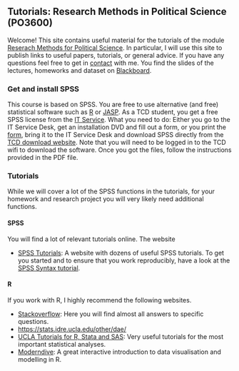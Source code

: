 ## Tutorials: Research Methods in Political Science (PO3600)

Welcome! This site contains useful material for the tutorials of the module [Reserach Methods for Political Science](https://www.tcd.ie/Political_Science/undergraduate/module-outlines/js/research-methods/). In particular, I will use this site to publish links to useful papers, tutorials, or general advice. If you have any questions feel free to get in [contact](http://muellerstefan.net/#contact) with me. You find the slides of the lectures, homeworks and dataset on [Blackboard](http://tcd.ie/blackboard).

### Get and install SPSS

This course is based on SPSS. You are free to use alternative (and free) statistical software such as [R](https://www.r-project.org) or [JASP](https://jasp-stats.org). As a TCD student, you get a free SPSS license from the [IT Service](https://www.tcd.ie/itservices/help/it-service-desk-contact.php). What you need to do: Either you go to the IT Service Desk, get an installation DVD and fill out a form, or you print the [form](https://www.tcd.ie/itservices/assets/doc/purchase_local/SPSS-Form.pdf), bring it to the IT Service Desk and download SPSS directly from the [TCD download website](https://software.tcd.ie). Note that you will need to be logged in to the TCD wifi to download the software. Once you got the files, follow the instructions provided in the PDF file. 

### Tutorials

While we will cover a lot of the SPSS functions in the tutorials, for your homework and research project you will very likely need additional functions.

#### SPSS

You will find a lot of relevant tutorials online. The website 

- [SPSS Tutorials](https://www.spss-tutorials.com): A website with dozens of useful SPSS tutorials. To get you started and to ensure that you work reproducibly, have a look at the [SPSS Syntax tutorial](https://www.spss-tutorials.com/spss-syntax-editor-window/).

#### R
If you work with R, I highly recommend the following websites. 

- [Stackoverflow](https://stackoverflow.com/questions/tagged/r): Here you will find almost all answers to specific questions.
- https://stats.idre.ucla.edu/other/dae/
- [UCLA Tutorials for R, Stata and SAS](https://stats.idre.ucla.edu/other/dae/): Very useful tutorials for the most important statistical analyses.
- [Moderndive](http://www.moderndive.com): A great interactive introduction to data visualisation and modelling in R.
